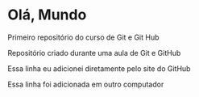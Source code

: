 # Olá, Mundo
 Primeiro repositório do curso de Git e Git Hub

 Repositório criado durante uma aula de Git e GitHub
 
 Essa linha eu adicionei diretamente pelo site do GitHub

Essa linha foi adicionada em outro computador